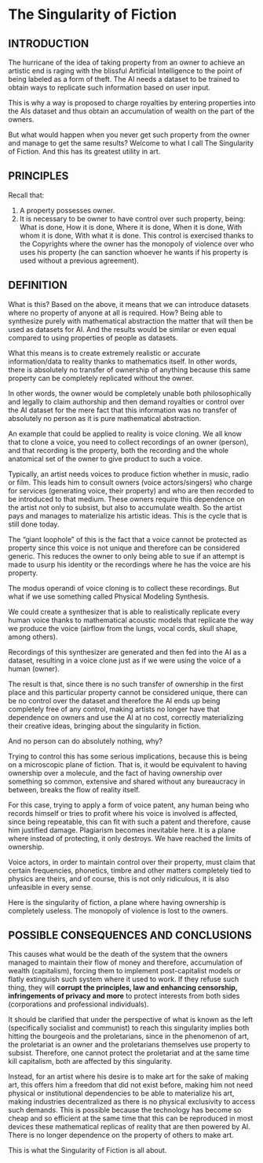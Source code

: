 # The Singularity of Fiction
## INTRODUCTION

The hurricane of the idea of taking property from an owner to achieve an artistic end is raging with the blissful Artificial Intelligence to the point of being labeled as a form of theft. The AI needs a dataset to be trained to obtain ways to replicate such information based on user input.

This is why a way is proposed to charge royalties by entering properties into the AIs dataset and thus obtain an accumulation of wealth on the part of the owners.

But what would happen when you never get such property from the owner and manage to get the same results? Welcome to what I call The Singularity of Fiction. And this has its greatest utility in art.

## PRINCIPLES

Recall that:
1. A property possesses owner.
2. It is necessary to be owner to have control over such property, being: What is done, How it is done, Where it is done, When it is done, With whom it is done, With what it is done. This control is exercised thanks to the Copyrights where the owner has the monopoly of violence over who uses his property (he can sanction whoever he wants if his property is used without a previous agreement).

## DEFINITION

What is this? Based on the above, it means that we can introduce datasets where no property of anyone at all is required. How? Being able to synthesize purely with mathematical abstraction the matter that will then be used as datasets for AI. And the results would be similar or even equal compared to using properties of people as datasets.

What this means is to create extremely realistic or accurate information/data to reality thanks to mathematics itself. In other words, there is absolutely no transfer of ownership of anything because this same property can be completely replicated without the owner.

In other words, the owner would be completely unable both philosophically and legally to claim authorship and then demand royalties or control over the AI dataset for the mere fact that this information was no transfer of absolutely no person as it is pure mathematical abstraction.

An example that could be applied to reality is voice cloning. We all know that to clone a voice, you need to collect recordings of an owner (person), and that recording is the property, both the recording and the whole anatomical set of the owner to give product to such a voice.

Typically, an artist needs voices to produce fiction whether in music, radio or film. This leads him to consult owners (voice actors/singers) who charge for services (generating voice, their property) and who are then recorded to be introduced to that medium. These owners require this dependence on the artist not only to subsist, but also to accumulate wealth. So the artist pays and manages to materialize his artistic ideas. This is the cycle that is still done today.

The “giant loophole” of this is the fact that a voice cannot be protected as property since this voice is not unique and therefore can be considered generic. This reduces the owner to only being able to sue if an attempt is made to usurp his identity or the recordings where he has the voice are his property.

The modus operandi of voice cloning is to collect these recordings. But what if we use something called Physical Modeling Synthesis.

We could create a synthesizer that is able to realistically replicate every human voice thanks to mathematical acoustic models that replicate the way we produce the voice (airflow from the lungs, vocal cords, skull shape, among others).

Recordings of this synthesizer are generated and then fed into the AI as a dataset, resulting in a voice clone just as if we were using the voice of a human (owner).

The result is that, since there is no such transfer of ownership in the first place and this particular property cannot be considered unique, there can be no control over the dataset and therefore the AI ends up being completely free of any control, making artists no longer have that dependence on owners and use the AI at no cost, correctly materializing their creative ideas, bringing about the singularity in fiction.

And no person can do absolutely nothing, why?

Trying to control this has some serious implications, because this is being on a microscopic plane of fiction. That is, it would be equivalent to having ownership over a molecule, and the fact of having ownership over something so common, extensive and shared without any bureaucracy in between, breaks the flow of reality itself.

For this case, trying to apply a form of voice patent, any human being who records himself or tries to profit where his voice is involved is affected, since being repeatable, this can fit with such a patent and therefore, cause him justified damage. Plagiarism becomes inevitable here. It is a plane where instead of protecting, it only destroys. We have reached the limits of ownership.

Voice actors, in order to maintain control over their property, must claim that certain frequencies, phonetics, timbre and other matters completely tied to physics are theirs, and of course, this is not only ridiculous, it is also unfeasible in every sense.

Here is the singularity of fiction, a plane where having ownership is completely useless. The monopoly of violence is lost to the owners.

## POSSIBLE CONSEQUENCES AND CONCLUSIONS

This causes what would be the death of the system that the owners managed to maintain their flow of money and therefore, accumulation of wealth (capitalism), forcing them to implement post-capitalist models or flatly extinguish such system where it used to work. If they refuse such thing, they will **corrupt the principles, law and enhancing censorship, infringements of privacy and more** to protect interests from both sides (corporations and professional individuals).

It should be clarified that under the perspective of what is known as the left (specifically socialist and communist) to reach this singularity implies both hitting the bourgeois and the proletarians, since in the phenomenon of art, the proletariat is an owner and the proletarians themselves use property to subsist. Therefore, one cannot protect the proletariat and at the same time kill capitalism, both are affected by this singularity.

Instead, for an artist where his desire is to make art for the sake of making art, this offers him a freedom that did not exist before, making him not need physical or institutional dependencies to be able to materialize his art, making industries decentralized as there is no physical exclusivity to access such demands. This is possible because the technology has become so cheap and so efficient at the same time that this can be reproduced in most devices these mathematical replicas of reality that are then powered by AI. There is no longer dependence on the property of others to make art.

This is what the Singularity of Fiction is all about.
